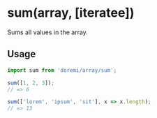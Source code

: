 # sum(array, [iteratee])

Sums all values in the array.

## Usage

```js
import sum from 'doremi/array/sum';

sum([1, 2, 3]);
// => 6

sum(['lorem', 'ipsum', 'sit'], x => x.length);
// => 13
```
